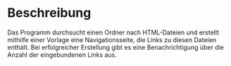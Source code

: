 # Beschreibung

Das Programm durchsucht einen Ordner nach HTML-Dateien und erstellt mithilfe einer Vorlage eine Navigationsseite, die Links zu diesen Dateien enthält. Bei erfolgreicher Erstellung gibt es eine Benachrichtigung über die Anzahl der eingebundenen Links aus.

